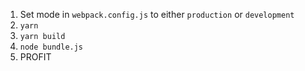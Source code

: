 1. Set mode in `webpack.config.js` to either `production` or `development`
2. `yarn`
3. `yarn build`
4. `node bundle.js`
6. PROFIT
